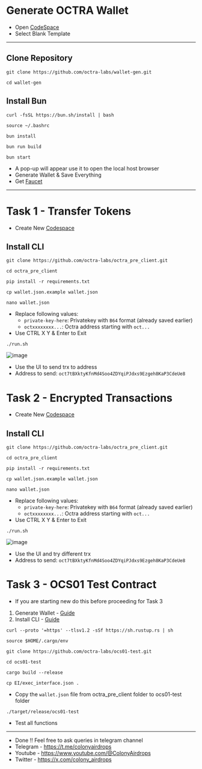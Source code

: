 # Generate OCTRA Wallet
- Open [CodeSpace](https://github.com/codespaces)
- Select Blank Template
---
## Clone Repository
```
git clone https://github.com/octra-labs/wallet-gen.git
```
```
cd wallet-gen
```
## Install Bun
```
curl -fsSL https://bun.sh/install | bash
```
```
source ~/.bashrc
```
```
bun install
```
```
bun run build
```
```
bun start
```
- A pop-up will appear use it to open the local host browser
- Generate Wallet & Save Everything
- Get [Faucet](https://faucet.octra.network)

---
# Task 1 - Transfer Tokens
- Create New [Codespace](https://github.com/codespaces)

## Install CLI
```
git clone https://github.com/octra-labs/octra_pre_client.git
```
```
cd octra_pre_client
```
```
pip install -r requirements.txt
```
```
cp wallet.json.example wallet.json
```
```
nano wallet.json
```
* Replace following values:
  * `private-key-here`: Privatekey with `B64` format (already saved earlier)
  * `octxxxxxxxx...`: Octra address starting with `oct...`
* Use CTRL X Y & Enter to Exit

```
./run.sh
```
![image](https://github.com/user-attachments/assets/652ea979-2188-436b-bd64-34a65d0cc061)

- Use the UI to send trx to address
- Address to send: `oct7tBXktyKfnMd4Soo4ZDYqiPJdxs9Ezgeh8KaP3CdeUe8`

# Task 2 - Encrypted Transactions
- Create New [Codespace](https://github.com/codespaces)

## Install CLI
```
git clone https://github.com/octra-labs/octra_pre_client.git
```
```
cd octra_pre_client
```
```
pip install -r requirements.txt
```
```
cp wallet.json.example wallet.json
```
```
nano wallet.json
```
* Replace following values:
  * `private-key-here`: Privatekey with `B64` format (already saved earlier)
  * `octxxxxxxxx...`: Octra address starting with `oct...`
* Use CTRL X Y & Enter to Exit

```
./run.sh
```
![image](https://github.com/user-attachments/assets/20a9cbbd-e58f-4833-801e-67e9b6b0a4dc)
- Use the UI and try different trx
- Address to send: `oct7tBXktyKfnMd4Soo4ZDYqiPJdxs9Ezgeh8KaP3CdeUe8`

# Task 3 - OCS01 Test Contract
- If you are starting new do this before proceeding for Task 3
1. Generate Wallet - [Guide](https://github.com/colonyairdrops/Octra#generate-octra-wallet)
2. Install CLI - [Guide](https://github.com/colonyairdrops/Octra#install-cli)

```
curl --proto '=https' --tlsv1.2 -sSf https://sh.rustup.rs | sh
```
```
source $HOME/.cargo/env
```
```
git clone https://github.com/octra-labs/ocs01-test.git
```
```
cd ocs01-test
```
```
cargo build --release
```
```
cp EI/exec_interface.json .
```
- Copy the `wallet.json` file from octra_pre_client folder to ocs01-test folder
```
./target/release/ocs01-test
```
* Test all functions


---
- Done !! Feel free to ask queries in telegram channel
- Telegram - https://t.me/colonyairdrops
- Youtube - https://www.youtube.com/@ColonyAirdrops
- Twitter - https://x.com/colony_airdrops
